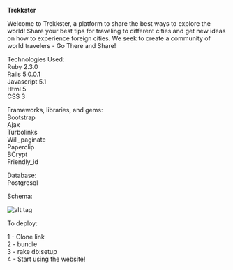 <strong>Trekkster</strong>

Welcome to Trekkster, a platform to share the best ways to explore the world! Share your best tips 
for traveling to different cities and get new ideas on how to experience foreign cities.  We seek 
to create a community of world travelers - Go There and Share!

Technologies Used: <br>
Ruby 2.3.0 <br>
Rails 5.0.0.1 <br>
Javascript 5.1 <br>
Html 5 <br>
CSS 3 

Frameworks, libraries, and gems: <br>
Bootstrap<br>
Ajax<br>
Turbolinks <br>
Will_paginate<br>
Paperclip<br>
BCrypt<br>
Friendly_id<br>

Database: <br>
Postgresql

Schema: 

![alt tag](http://i.imgur.com/4oywWmr.png)

To deploy: 

1 - Clone link <br>
2 - bundle <br> 
3 - rake db:setup <br> 
4 - Start using the website!

